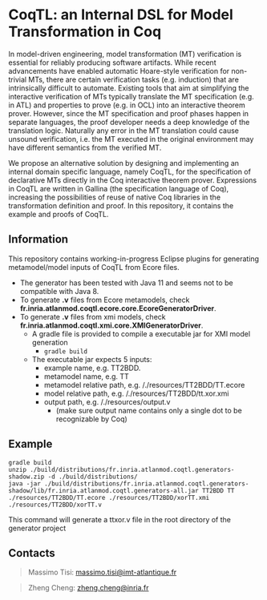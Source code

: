 CoqTL: an Internal DSL for Model Transformation in Coq
=======
In model-driven engineering, model transformation (MT) verification is essential for reliably producing software artifacts. While recent advancements have enabled automatic Hoare-style verification for non-trivial MTs, there are certain verification tasks (e.g. induction) that are intrinsically difficult to automate. Existing tools that aim at simplifying the interactive verification of MTs typically translate the MT specification (e.g. in ATL) and properties to prove (e.g. in OCL) into an interactive theorem prover. However, since the MT specification and proof phases happen in separate languages, the proof developer needs a deep knowledge of the translation logic. Naturally any error in the MT translation could cause unsound verification, i.e. the MT executed in the original environment may have different semantics from the verified MT.

We propose an alternative solution by designing and implementing an internal domain specific language, namely CoqTL, for the specification of declarative MTs directly in the Coq interactive theorem prover.  Expressions in CoqTL are written in Gallina (the specification language of Coq), increasing the possibilities of reuse of native Coq libraries in the transformation definition and proof. In this repository, it contains the example and proofs of CoqTL.

Information
------
This repository contains working-in-progress Eclipse plugins for generating metamodel/model inputs of CoqTL from Ecore files.
* The generator has been tested with Java 11 and seems not to be compatible with Java 8.
* To generate **.v** files from Ecore metamodels, check **fr.inria.atlanmod.coqtl.ecore.core.EcoreGeneratorDriver**.
* To generate **.v** files from xmi models, check **fr.inria.atlanmod.coqtl.xmi.core.XMIGeneratorDriver**.
  * A gradle file is provided to compile a executable jar for XMI model generation
    * `gradle build`
  * The executable jar expects 5 inputs:
    * example name, e.g. TT2BDD.
    * metamodel name, e.g. TT
    * metamodel relative path, e.g. /./resources/TT2BDD/TT.ecore
    * model relative path, e.g. /./resources/TT2BDD/tt.xor.xmi
    * output path, e.g. /./resources/output.v 
      * (make sure output name contains only a single dot to be recognizable by Coq)

Example
------
```
gradle build
unzip ./build/distributions/fr.inria.atlanmod.coqtl.generators-shadow.zip -d ./build/distributions/
java -jar ./build/distributions/fr.inria.atlanmod.coqtl.generators-shadow/lib/fr.inria.atlanmod.coqtl.generators-all.jar TT2BDD TT ./resources/TT2BDD/TT.ecore ./resources/TT2BDD/xorTT.xmi ./resources/TT2BDD/xorTT.v
```
This command will generate a ttxor.v file in the root directory of the generator project

Contacts
------
> Massimo Tisi: massimo.tisi@imt-atlantique.fr

> Zheng Cheng: zheng.cheng@inria.fr